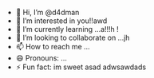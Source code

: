- 👋 Hi, I’m @d4dman
- 👀 I’m interested in you!!awd
- 🌱 I’m currently learning ...a!!!h !
- 💞️ I’m looking to collaborate on ...jh
- 📫 How to reach me ...
- 😄 Pronouns: ...
- ⚡ Fun fact: im sweet asad
adwsawdads
<!--- a
d4dman/d4dman is a ✨ special ✨ repository because its `README.md` (this file) appears on your GitHub profile.
You can click the Preview link to take a look at your changes.
--->
